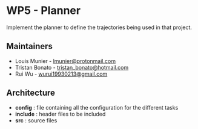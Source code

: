 # WP5 - Planner

Implement the planner to define the trajectories being used in that project.

## Maintainers

- Louis Munier - <lmunier@protonmail.com>
- Tristan Bonato - <tristan_bonato@hotmail.com>
- Rui Wu - <wurui19930213@gmail.com>

## Architecture

- **config** : file containing all the configuration for the different tasks
- **include** : header files to be included
- **src** : source files
